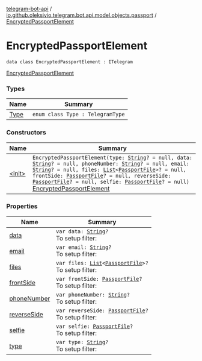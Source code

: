 [telegram-bot-api](../../index.md) / [io.github.oleksivio.telegram.bot.api.model.objects.passport](../index.md) / [EncryptedPassportElement](./index.md)

# EncryptedPassportElement

`data class EncryptedPassportElement : ITelegram`

[EncryptedPassportElement](https://core.telegram.org/bots/api/#encryptedpassportelement)

### Types

| Name | Summary |
|---|---|
| [Type](-type/index.md) | `enum class Type : TelegramType` |

### Constructors

| Name | Summary |
|---|---|
| [&lt;init&gt;](-init-.md) | `EncryptedPassportElement(type: `[`String`](https://kotlinlang.org/api/latest/jvm/stdlib/kotlin/-string/index.html)`? = null, data: `[`String`](https://kotlinlang.org/api/latest/jvm/stdlib/kotlin/-string/index.html)`? = null, phoneNumber: `[`String`](https://kotlinlang.org/api/latest/jvm/stdlib/kotlin/-string/index.html)`? = null, email: `[`String`](https://kotlinlang.org/api/latest/jvm/stdlib/kotlin/-string/index.html)`? = null, files: `[`List`](https://kotlinlang.org/api/latest/jvm/stdlib/kotlin.collections/-list/index.html)`<`[`PassportFile`](../-passport-file/index.md)`>? = null, frontSide: `[`PassportFile`](../-passport-file/index.md)`? = null, reverseSide: `[`PassportFile`](../-passport-file/index.md)`? = null, selfie: `[`PassportFile`](../-passport-file/index.md)`? = null)`<br>[EncryptedPassportElement](https://core.telegram.org/bots/api/#encryptedpassportelement) |

### Properties

| Name | Summary |
|---|---|
| [data](data.md) | `var data: `[`String`](https://kotlinlang.org/api/latest/jvm/stdlib/kotlin/-string/index.html)`?`<br>To setup filter: |
| [email](email.md) | `var email: `[`String`](https://kotlinlang.org/api/latest/jvm/stdlib/kotlin/-string/index.html)`?`<br>To setup filter: |
| [files](files.md) | `var files: `[`List`](https://kotlinlang.org/api/latest/jvm/stdlib/kotlin.collections/-list/index.html)`<`[`PassportFile`](../-passport-file/index.md)`>?`<br>To setup filter: |
| [frontSide](front-side.md) | `var frontSide: `[`PassportFile`](../-passport-file/index.md)`?`<br>To setup filter: |
| [phoneNumber](phone-number.md) | `var phoneNumber: `[`String`](https://kotlinlang.org/api/latest/jvm/stdlib/kotlin/-string/index.html)`?`<br>To setup filter: |
| [reverseSide](reverse-side.md) | `var reverseSide: `[`PassportFile`](../-passport-file/index.md)`?`<br>To setup filter: |
| [selfie](selfie.md) | `var selfie: `[`PassportFile`](../-passport-file/index.md)`?`<br>To setup filter: |
| [type](type.md) | `var type: `[`String`](https://kotlinlang.org/api/latest/jvm/stdlib/kotlin/-string/index.html)`?`<br>To setup filter: |
